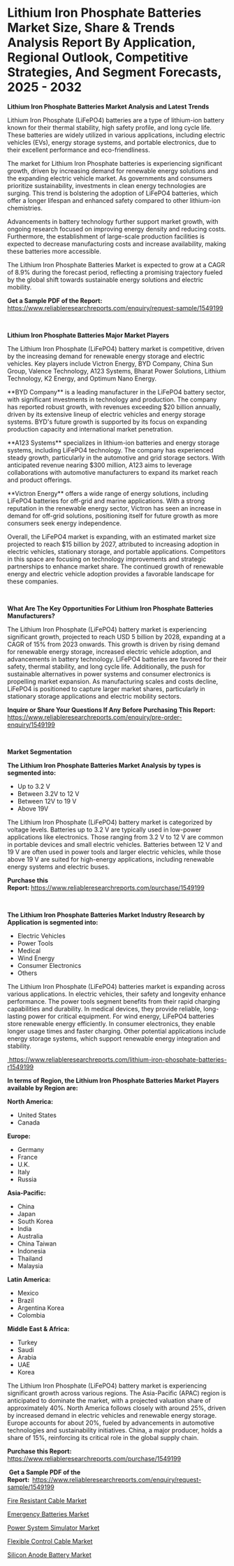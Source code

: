 <p><h1>Lithium Iron Phosphate Batteries Market Size, Share & Trends Analysis Report By Application, Regional Outlook, Competitive Strategies, And Segment Forecasts, 2025 - 2032</h1></p><p><strong>Lithium Iron Phosphate Batteries Market Analysis and Latest Trends</strong></p>
<p><p>Lithium Iron Phosphate (LiFePO4) batteries are a type of lithium-ion battery known for their thermal stability, high safety profile, and long cycle life. These batteries are widely utilized in various applications, including electric vehicles (EVs), energy storage systems, and portable electronics, due to their excellent performance and eco-friendliness. </p><p>The market for Lithium Iron Phosphate batteries is experiencing significant growth, driven by increasing demand for renewable energy solutions and the expanding electric vehicle market. As governments and consumers prioritize sustainability, investments in clean energy technologies are surging. This trend is bolstering the adoption of LiFePO4 batteries, which offer a longer lifespan and enhanced safety compared to other lithium-ion chemistries.</p><p>Advancements in battery technology further support market growth, with ongoing research focused on improving energy density and reducing costs. Furthermore, the establishment of large-scale production facilities is expected to decrease manufacturing costs and increase availability, making these batteries more accessible.</p><p>The Lithium Iron Phosphate Batteries Market is expected to grow at a CAGR of 8.9% during the forecast period, reflecting a promising trajectory fueled by the global shift towards sustainable energy solutions and electric mobility.</p></p>
<p><strong>Get a Sample PDF of the Report:&nbsp;</strong> <a href="https://www.reliableresearchreports.com/enquiry/request-sample/1549199?utm_campaign=118&utm_medium=2&utm_source=Github&utm_content=ia&utm_term=13022025&utm_id=lithium-iron-phosphate-batteries">https://www.reliableresearchreports.com/enquiry/request-sample/1549199</a></p>
<p>&nbsp;</p>
<p><strong>Lithium Iron Phosphate Batteries Major Market Players</strong></p>
<p><p>The Lithium Iron Phosphate (LiFePO4) battery market is competitive, driven by the increasing demand for renewable energy storage and electric vehicles. Key players include Victron Energy, BYD Company, China Sun Group, Valence Technology, A123 Systems, Bharat Power Solutions, Lithium Technology, K2 Energy, and Optimum Nano Energy.</p><p>**BYD Company** is a leading manufacturer in the LiFePO4 battery sector, with significant investments in technology and production. The company has reported robust growth, with revenues exceeding $20 billion annually, driven by its extensive lineup of electric vehicles and energy storage systems. BYD's future growth is supported by its focus on expanding production capacity and international market penetration.</p><p>**A123 Systems** specializes in lithium-ion batteries and energy storage systems, including LiFePO4 technology. The company has experienced steady growth, particularly in the automotive and grid storage sectors. With anticipated revenue nearing $300 million, A123 aims to leverage collaborations with automotive manufacturers to expand its market reach and product offerings.</p><p>**Victron Energy** offers a wide range of energy solutions, including LiFePO4 batteries for off-grid and marine applications. With a strong reputation in the renewable energy sector, Victron has seen an increase in demand for off-grid solutions, positioning itself for future growth as more consumers seek energy independence.</p><p>Overall, the LiFePO4 market is expanding, with an estimated market size projected to reach $15 billion by 2027, attributed to increasing adoption in electric vehicles, stationary storage, and portable applications. Competitors in this space are focusing on technology improvements and strategic partnerships to enhance market share. The continued growth of renewable energy and electric vehicle adoption provides a favorable landscape for these companies.</p></p>
<p>&nbsp;</p>
<p><strong>What Are The Key Opportunities For Lithium Iron Phosphate Batteries Manufacturers?</strong></p>
<p><p>The Lithium Iron Phosphate (LiFePO4) battery market is experiencing significant growth, projected to reach USD 5 billion by 2028, expanding at a CAGR of 15% from 2023 onwards. This growth is driven by rising demand for renewable energy storage, increased electric vehicle adoption, and advancements in battery technology. LiFePO4 batteries are favored for their safety, thermal stability, and long cycle life. Additionally, the push for sustainable alternatives in power systems and consumer electronics is propelling market expansion. As manufacturing scales and costs decline, LiFePO4 is positioned to capture larger market shares, particularly in stationary storage applications and electric mobility sectors.</p></p>
<p><strong>Inquire or Share Your Questions If Any Before Purchasing This Report:</strong> <a href="https://www.reliableresearchreports.com/enquiry/pre-order-enquiry/1549199?utm_campaign=118&utm_medium=2&utm_source=Github&utm_content=ia&utm_term=13022025&utm_id=lithium-iron-phosphate-batteries">https://www.reliableresearchreports.com/enquiry/pre-order-enquiry/1549199</a></p>
<p>&nbsp;</p>
<p><strong>Market Segmentation</strong></p>
<p><strong>The Lithium Iron Phosphate Batteries Market Analysis by types is segmented into:</strong></p>
<p><ul><li>Up to 3.2 V</li><li>Between 3.2V to 12 V</li><li>Between 12V to 19 V</li><li>Above 19V</li></ul></p>
<p><p>The Lithium Iron Phosphate (LiFePO4) battery market is categorized by voltage levels. Batteries up to 3.2 V are typically used in low-power applications like electronics. Those ranging from 3.2 V to 12 V are common in portable devices and small electric vehicles. Batteries between 12 V and 19 V are often used in power tools and larger electric vehicles, while those above 19 V are suited for high-energy applications, including renewable energy systems and electric buses.</p></p>
<p><strong>Purchase this Report:&nbsp;</strong><a href="https://www.reliableresearchreports.com/purchase/1549199?utm_campaign=118&utm_medium=2&utm_source=Github&utm_content=ia&utm_term=13022025&utm_id=lithium-iron-phosphate-batteries">https://www.reliableresearchreports.com/purchase/1549199</a></p>
<p>&nbsp;</p>
<p><strong>The Lithium Iron Phosphate Batteries Market Industry Research by Application is segmented into:</strong></p>
<p><ul><li>Electric Vehicles</li><li>Power Tools</li><li>Medical</li><li>Wind Energy</li><li>Consumer Electronics</li><li>Others</li></ul></p>
<p><p>The Lithium Iron Phosphate (LiFePO4) batteries market is expanding across various applications. In electric vehicles, their safety and longevity enhance performance. The power tools segment benefits from their rapid charging capabilities and durability. In medical devices, they provide reliable, long-lasting power for critical equipment. For wind energy, LiFePO4 batteries store renewable energy efficiently. In consumer electronics, they enable longer usage times and faster charging. Other potential applications include energy storage systems, which support renewable energy integration and stability.</p></p>
<p><a href="https://www.reliableresearchreports.com/lithium-iron-phosphate-batteries-r1549199?utm_campaign=118&utm_medium=2&utm_source=Github&utm_content=ia&utm_term=13022025&utm_id=lithium-iron-phosphate-batteries">&nbsp;https://www.reliableresearchreports.com/lithium-iron-phosphate-batteries-r1549199</a></p>
<p><strong>In terms of Region, the Lithium Iron Phosphate Batteries Market Players available by Region are:</strong></p>
<p>
    <p> <strong> North America: </strong>
        <ul>
            <li>United States</li>
            <li>Canada</li>
        </ul>
        </p> 
    <p> <strong> Europe: </strong>
        <ul>
            <li>Germany</li>
            <li>France</li>
            <li>U.K.</li>
            <li>Italy</li>
            <li>Russia</li>
        </ul>
        </p> 
    <p> <strong> Asia-Pacific: </strong>
        <ul>
            <li>China</li>
            <li>Japan</li>
            <li>South Korea</li>
            <li>India</li>
            <li>Australia</li>
            <li>China Taiwan</li>
            <li>Indonesia</li>
            <li>Thailand</li>
            <li>Malaysia</li>
        </ul>
        </p> 
    <p> <strong> Latin America: </strong>
        <ul>
            <li>Mexico</li>
            <li>Brazil</li>
            <li>Argentina Korea</li>
            <li>Colombia</li>
        </ul>
        </p> 
    <p> <strong> Middle East & Africa: </strong>
        <ul>
            <li>Turkey</li>
            <li>Saudi</li>
            <li>Arabia</li>
            <li>UAE</li>
            <li>Korea</li>
        </ul>
    </p>
    </p>
<p><p>The Lithium Iron Phosphate (LiFePO4) battery market is experiencing significant growth across various regions. The Asia-Pacific (APAC) region is anticipated to dominate the market, with a projected valuation share of approximately 40%. North America follows closely with around 25%, driven by increased demand in electric vehicles and renewable energy storage. Europe accounts for about 20%, fueled by advancements in automotive technologies and sustainability initiatives. China, a major producer, holds a share of 15%, reinforcing its critical role in the global supply chain.</p></p>
<p><strong>Purchase this Report: </strong><a href="https://www.reliableresearchreports.com/purchase/1549199?utm_campaign=118&utm_medium=2&utm_source=Github&utm_content=ia&utm_term=13022025&utm_id=lithium-iron-phosphate-batteries">https://www.reliableresearchreports.com/purchase/1549199</a></p>
<p>&nbsp;<strong>Get a Sample PDF of the Report:&nbsp;&nbsp;</strong><a href="https://www.reliableresearchreports.com/enquiry/request-sample/1549199?utm_campaign=118&utm_medium=2&utm_source=Github&utm_content=ia&utm_term=13022025&utm_id=lithium-iron-phosphate-batteries">https://www.reliableresearchreports.com/enquiry/request-sample/1549199</a></p>
<p><strong></strong></p>
<p><p><a href="https://github.com/slmagaddam/Market-Research-Report-List-1/blob/main/fire-resistant-cable-market.md?utm_campaign=118&utm_medium=2&utm_source=Github&utm_content=ia&utm_term=13022025&utm_id=lithium-iron-phosphate-batteries">Fire Resistant Cable Market</a></p><p><a href="https://github.com/phephezxnf/Market-Research-Report-List-1/blob/main/emergency-batteries-market.md?utm_campaign=118&utm_medium=2&utm_source=Github&utm_content=ia&utm_term=13022025&utm_id=lithium-iron-phosphate-batteries">Emergency Batteries Market</a></p><p><a href="https://github.com/watzondechao/Market-Research-Report-List-1/blob/main/power-system-simulator-market.md?utm_campaign=118&utm_medium=2&utm_source=Github&utm_content=ia&utm_term=13022025&utm_id=lithium-iron-phosphate-batteries">Power System Simulator Market</a></p><p><a href="https://github.com/lizamflotow/Market-Research-Report-List-1/blob/main/flexible-control-cable-market.md?utm_campaign=118&utm_medium=2&utm_source=Github&utm_content=ia&utm_term=13022025&utm_id=lithium-iron-phosphate-batteries">Flexible Control Cable Market</a></p><p><a href="https://github.com/iroldilom/Market-Research-Report-List-1/blob/main/silicon-anode-battery-market.md?utm_campaign=118&utm_medium=2&utm_source=Github&utm_content=ia&utm_term=13022025&utm_id=lithium-iron-phosphate-batteries">Silicon Anode Battery Market</a></p></p>